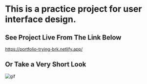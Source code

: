 # This is a practice project for user interface design. 


## See Project Live From The Link Below
https://portfolio-trying-brk.netlify.app/


## Or Take a Very Short Look
![gif](./images/readme/ui-design.gif)
